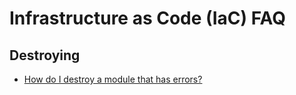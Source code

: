 # Infrastructure as Code (IaC) FAQ

## Destroying

- [How do I destroy a module that has errors?](https://github.com/tnn-tnn-tnn-tnn-tnn-gruntwork-io/knowledge-base/discussions/144)


<!-- ##DOCS-SOURCER-START
{
  "sourcePlugin": "local-copier",
  "hash": "36bb7ec496d13c871b1259ef31ea7b1f"
}
##DOCS-SOURCER-END -->
